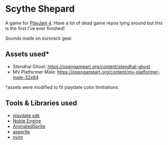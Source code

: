 # Scythe Shepard
A game for [PlayJam 4](https://itch.io/jam/playjam-4). Have a lot of dead game repos lying around but this is the first I've ever finished!


Sounds made on eurorack gear.

## Assets used*
  - Stendhal Ghost: https://opengameart.org/content/stendhal-ghost
  - MV Platformer Male: https://opengameart.org/content/mv-platformer-male-32x64


*assets were modified to fit playdate color limitiations

## Tools & Libraries used
  - [playdate sdk](https://sdk.play.date/)
  - [Noble Engine](https://github.com/NobleRobot/NobleEngine)
  - [AnimatedSprite](https://github.com/Whitebrim/AnimatedSprite)
  - [aseprite](https://www.aseprite.org/)
  - [nvim](https://neovim.io/)

